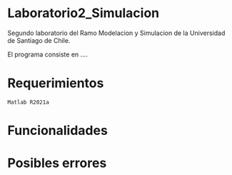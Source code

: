 # Laboratorio2_Simulacion
Segundo laboratorio del Ramo Modelacion y Simulacion de la Universidad de Santiago de Chile.

El programa consiste en ....

# Requerimientos
	Matlab R2021a

# Funcionalidades



# Posibles errores
